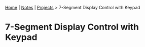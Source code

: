[Home](../../) | [Notes](../../notes) | [Projects](../) > 7-Segment Display Control with Keypad

# 7-Segment Display Control with Keypad 